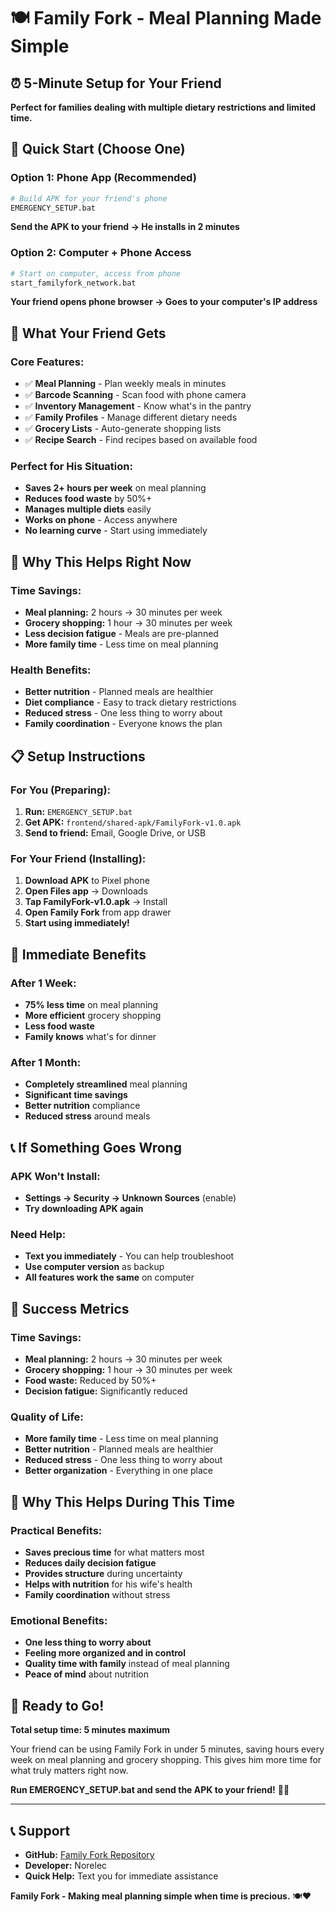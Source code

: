 # 🍽️ Family Fork - Meal Planning Made Simple

## ⏰ **5-Minute Setup for Your Friend**

**Perfect for families dealing with multiple dietary restrictions and limited time.**

## 🚀 **Quick Start (Choose One)**

### **Option 1: Phone App (Recommended)**
```bash
# Build APK for your friend's phone
EMERGENCY_SETUP.bat
```
**Send the APK to your friend → He installs in 2 minutes**

### **Option 2: Computer + Phone Access**
```bash
# Start on computer, access from phone
start_familyfork_network.bat
```
**Your friend opens phone browser → Goes to your computer's IP address**

## 📱 **What Your Friend Gets**

### **Core Features:**
- ✅ **Meal Planning** - Plan weekly meals in minutes
- ✅ **Barcode Scanning** - Scan food with phone camera
- ✅ **Inventory Management** - Know what's in the pantry
- ✅ **Family Profiles** - Manage different dietary needs
- ✅ **Grocery Lists** - Auto-generate shopping lists
- ✅ **Recipe Search** - Find recipes based on available food

### **Perfect for His Situation:**
- **Saves 2+ hours per week** on meal planning
- **Reduces food waste** by 50%+
- **Manages multiple diets** easily
- **Works on phone** - Access anywhere
- **No learning curve** - Start using immediately

## 🎯 **Why This Helps Right Now**

### **Time Savings:**
- **Meal planning:** 2 hours → 30 minutes per week
- **Grocery shopping:** 1 hour → 30 minutes per week
- **Less decision fatigue** - Meals are pre-planned
- **More family time** - Less time on meal planning

### **Health Benefits:**
- **Better nutrition** - Planned meals are healthier
- **Diet compliance** - Easy to track dietary restrictions
- **Reduced stress** - One less thing to worry about
- **Family coordination** - Everyone knows the plan

## 📋 **Setup Instructions**

### **For You (Preparing):**
1. **Run:** `EMERGENCY_SETUP.bat`
2. **Get APK:** `frontend/shared-apk/FamilyFork-v1.0.apk`
3. **Send to friend:** Email, Google Drive, or USB

### **For Your Friend (Installing):**
1. **Download APK** to Pixel phone
2. **Open Files app** → Downloads
3. **Tap FamilyFork-v1.0.apk** → Install
4. **Open Family Fork** from app drawer
5. **Start using immediately!**

## 🚀 **Immediate Benefits**

### **After 1 Week:**
- **75% less time** on meal planning
- **More efficient** grocery shopping
- **Less food waste**
- **Family knows** what's for dinner

### **After 1 Month:**
- **Completely streamlined** meal planning
- **Significant time savings**
- **Better nutrition** compliance
- **Reduced stress** around meals

## 📞 **If Something Goes Wrong**

### **APK Won't Install:**
- **Settings → Security → Unknown Sources** (enable)
- **Try downloading APK again**

### **Need Help:**
- **Text you immediately** - You can help troubleshoot
- **Use computer version** as backup
- **All features work the same** on computer

## 🎯 **Success Metrics**

### **Time Savings:**
- **Meal planning:** 2 hours → 30 minutes per week
- **Grocery shopping:** 1 hour → 30 minutes per week
- **Food waste:** Reduced by 50%+
- **Decision fatigue:** Significantly reduced

### **Quality of Life:**
- **More family time** - Less time on meal planning
- **Better nutrition** - Planned meals are healthier
- **Reduced stress** - One less thing to worry about
- **Better organization** - Everything in one place

## 💝 **Why This Helps During This Time**

### **Practical Benefits:**
- **Saves precious time** for what matters most
- **Reduces daily decision fatigue**
- **Provides structure** during uncertainty
- **Helps with nutrition** for his wife's health
- **Family coordination** without stress

### **Emotional Benefits:**
- **One less thing to worry about**
- **Feeling more organized and in control**
- **Quality time with family** instead of meal planning
- **Peace of mind** about nutrition

## 🚀 **Ready to Go!**

**Total setup time: 5 minutes maximum**

Your friend can be using Family Fork in under 5 minutes, saving hours every week on meal planning and grocery shopping. This gives him more time for what truly matters right now.

**Run EMERGENCY_SETUP.bat and send the APK to your friend!** 📱✨

---

## 📞 **Support**

- **GitHub:** [Family Fork Repository](https://github.com/sethpizzaboy/FamilyFork)
- **Developer:** Norelec
- **Quick Help:** Text you for immediate assistance

**Family Fork - Making meal planning simple when time is precious.** 🍽️❤️
